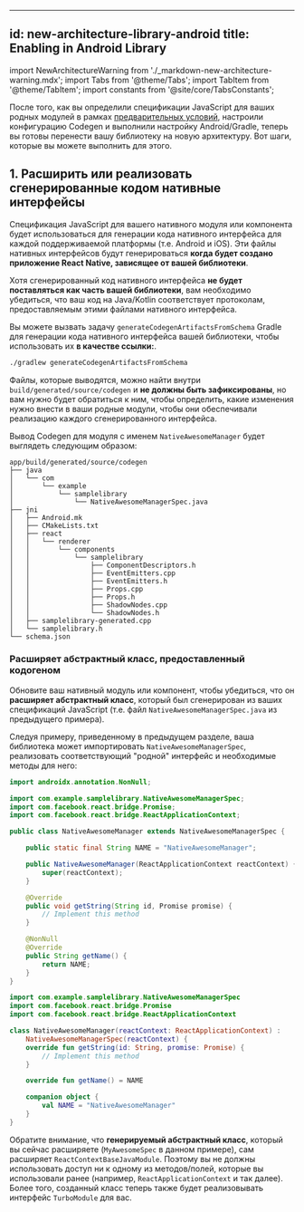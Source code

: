 

---
id: new-architecture-library-android
title: Enabling in Android Library
---

import NewArchitectureWarning from './\_markdown-new-architecture-warning.mdx'; import Tabs from '@theme/Tabs'; import TabItem from '@theme/TabItem'; import constants from '@site/core/TabsConstants';

<NewArchitectureWarning/>

После того, как вы определили спецификации JavaScript для ваших родных модулей в рамках [предварительных условий](new-architecture-library-intro), настроили конфигурацию Codegen и выполнили настройку Android/Gradle, теперь вы готовы перенести вашу библиотеку на новую архитектуру. Вот шаги, которые вы можете выполнить для этого.



## 1. Расширить или реализовать сгенерированные кодом нативные интерфейсы




Спецификация JavaScript для вашего нативного модуля или компонента будет использоваться для генерации кода нативного интерфейса для каждой поддерживаемой платформы (т.е. Android и iOS). Эти файлы нативных интерфейсов будут генерироваться **когда будет создано приложение React Native, зависящее от вашей библиотеки**.




Хотя сгенерированный код нативного интерфейса **не будет поставляться как часть вашей библиотеки**, вам необходимо убедиться, что ваш код на Java/Kotlin соответствует протоколам, предоставляемым этими файлами нативного интерфейса.




Вы можете вызвать задачу `generateCodegenArtifactsFromSchema` Gradle для генерации кода нативного интерфейса вашей библиотеки, чтобы использовать их **в качестве ссылки:**.

```bash
./gradlew generateCodegenArtifactsFromSchema
```

Файлы, которые выводятся, можно найти внутри `build/generated/source/codegen` и **не должны быть зафиксированы**, но вам нужно будет обратиться к ним, чтобы определить, какие изменения нужно внести в ваши родные модули, чтобы они обеспечивали реализацию каждого сгенерированного интерфейса.



Вывод Codegen для модуля с именем `NativeAwesomeManager` будет выглядеть следующим образом:

```
app/build/generated/source/codegen
├── java
│   └── com
│       └── example
│           └── samplelibrary
│               └── NativeAwesomeManagerSpec.java
├── jni
│   ├── Android.mk
│   ├── CMakeLists.txt
│   ├── react
│   │   └── renderer
│   │       └── components
│   │           └── samplelibrary
│   │               ├── ComponentDescriptors.h
│   │               ├── EventEmitters.cpp
│   │               ├── EventEmitters.h
│   │               ├── Props.cpp
│   │               ├── Props.h
│   │               ├── ShadowNodes.cpp
│   │               └── ShadowNodes.h
│   ├── samplelibrary-generated.cpp
│   └── samplelibrary.h
└── schema.json
```

### Расширяет абстрактный класс, предоставленный кодогеном



Обновите ваш нативный модуль или компонент, чтобы убедиться, что он **расширяет абстрактный класс**, который был сгенерирован из ваших спецификаций JavaScript (т.е. файл `NativeAwesomeManagerSpec.java` из предыдущего примера).




Следуя примеру, приведенному в предыдущем разделе, ваша библиотека может импортировать `NativeAwesomeManagerSpec`, реализовать соответствующий "родной" интерфейс и необходимые методы для него:

<Tabs groupId="android-language" queryString defaultValue={constants.defaultAndroidLanguage} values={constants.androidLanguages}>

<TabItem value="java">

```java
import androidx.annotation.NonNull;

import com.example.samplelibrary.NativeAwesomeManagerSpec;
import com.facebook.react.bridge.Promise;
import com.facebook.react.bridge.ReactApplicationContext;

public class NativeAwesomeManager extends NativeAwesomeManagerSpec {

    public static final String NAME = "NativeAwesomeManager";

    public NativeAwesomeManager(ReactApplicationContext reactContext) {
        super(reactContext);
    }

    @Override
    public void getString(String id, Promise promise) {
        // Implement this method
    }

    @NonNull
    @Override
    public String getName() {
        return NAME;
    }
}
```

</TabItem>

<TabItem value="kotlin">

```kotlin
import com.example.samplelibrary.NativeAwesomeManagerSpec
import com.facebook.react.bridge.Promise
import com.facebook.react.bridge.ReactApplicationContext

class NativeAwesomeManager(reactContext: ReactApplicationContext) :
    NativeAwesomeManagerSpec(reactContext) {
    override fun getString(id: String, promise: Promise) {
        // Implement this method
    }

    override fun getName() = NAME

    companion object {
        val NAME = "NativeAwesomeManager"
    }
}
```

</TabItem>
</Tabs>

Обратите внимание, что **генерируемый абстрактный класс**, который вы сейчас расширяете (`MyAwesomeSpec` в данном примере), сам расширяет `ReactContextBaseJavaModule`. Поэтому вы не должны использовать доступ ни к одному из методов/полей, которые вы использовали ранее (например, `ReactApplicationContext` и так далее). Более того, созданный класс теперь также будет реализовывать интерфейс `TurboModule` для вас.

